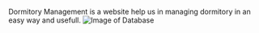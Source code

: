 Dormitory Management is a website help us in managing dormitory in an easy way and usefull.
![Image of Database](https://imgcdn.dev/i/3SqQy)
